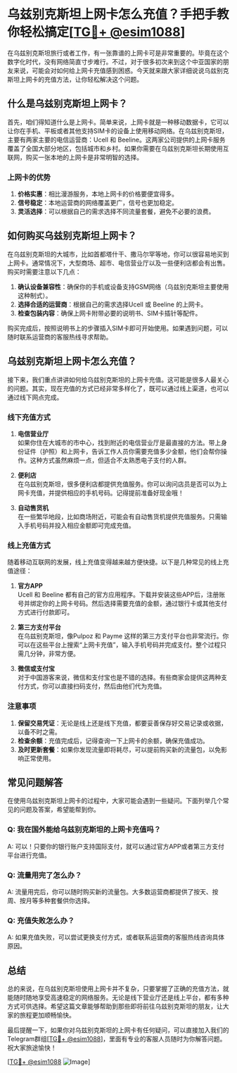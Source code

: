 # 乌兹别克斯坦上网卡怎么充值？手把手教你轻松搞定[[TG💪+ @esim1088](https://t.me/s/esim1088)]

在乌兹别克斯坦旅行或者工作，有一张靠谱的上网卡可是非常重要的。毕竟在这个数字化时代，没有网络简直寸步难行。不过，对于很多初次来到这个中亚国家的朋友来说，可能会对如何给上网卡充值感到困惑。今天就来跟大家详细说说乌兹别克斯坦上网卡的充值方法，让你轻松解决这个问题。

## 什么是乌兹别克斯坦上网卡？

首先，咱们得知道什么是上网卡。简单来说，上网卡就是一种移动数据卡，它可以让你在手机、平板或者其他支持SIM卡的设备上使用移动网络。在乌兹别克斯坦，主要有两家主要的电信运营商：Ucell 和 Beeline。这两家公司提供的上网卡服务覆盖了全国大部分地区，包括城市和乡村。如果你需要在乌兹别克斯坦长期使用互联网，购买一张本地的上网卡是非常明智的选择。

### 上网卡的优势

1. **价格实惠**：相比漫游服务，本地上网卡的价格要便宜得多。
2. **信号稳定**：本地运营商的网络覆盖更广，信号也更加稳定。
3. **灵活选择**：可以根据自己的需求选择不同流量套餐，避免不必要的浪费。

## 如何购买乌兹别克斯坦上网卡？

在乌兹别克斯坦的大城市，比如首都塔什干、撒马尔罕等地，你可以很容易地买到上网卡。通常情况下，大型商场、超市、电信营业厅以及一些便利店都会有出售。购买时需要注意以下几点：

1. **确认设备兼容性**：确保你的手机或设备支持GSM网络（乌兹别克斯坦主要使用这种制式）。
2. **选择合适的运营商**：根据自己的需求选择Ucell 或 Beeline 的上网卡。
3. **检查包装内容**：确保上网卡附带必要的说明书、SIM卡插针等配件。

购买完成后，按照说明书上的步骤插入SIM卡即可开始使用。如果遇到问题，可以随时联系运营商的客服热线寻求帮助。

## 乌兹别克斯坦上网卡怎么充值？

接下来，我们重点讲讲如何给乌兹别克斯坦的上网卡充值。这可能是很多人最关心的问题。其实，现在充值的方式已经非常多样化了，既可以通过线上渠道，也可以通过线下网点完成。

### 线下充值方式

1. **电信营业厅**  
   如果你住在大城市的市中心，找到附近的电信营业厅是最直接的方法。带上身份证件（护照）和上网卡，告诉工作人员你需要充值多少金额，他们会帮你操作。这种方式虽然麻烦一点，但适合不太熟悉电子支付的人群。

2. **便利店**  
   在乌兹别克斯坦，很多便利店都提供充值服务。你可以询问店员是否可以为上网卡充值，并提供相应的手机号码。记得提前准备好现金哦！

3. **自动售货机**  
   在一些繁华地段，比如商场附近，可能会有自动售货机提供充值服务。只需输入手机号码并投入相应金额即可完成充值。

### 线上充值方式

随着移动互联网的发展，线上充值变得越来越方便快捷。以下是几种常见的线上充值途径：

1. **官方APP**  
   Ucell 和 Beeline 都有自己的官方应用程序。下载并安装这些APP后，注册账号并绑定你的上网卡号码。然后选择需要充值的金额，通过银行卡或其他支付方式进行付款即可。

2. **第三方支付平台**  
   在乌兹别克斯坦，像Pulpoz 和 Payme 这样的第三方支付平台也非常流行。你可以在这些平台上搜索“上网卡充值”，输入手机号码并完成支付。整个过程只需几分钟，非常方便。

3. **微信或支付宝**  
   对于中国游客来说，微信和支付宝也是不错的选择。有些商家会提供这两种支付方式，你可以直接扫码支付，然后由他们代为充值。

### 注意事项

1. **保留交易凭证**：无论是线上还是线下充值，都要妥善保存好交易记录或收据，以备不时之需。
2. **检查余额**：充值完成后，记得查询一下上网卡的余额，确保充值成功。
3. **及时更新套餐**：如果你发现流量即将耗尽，可以提前购买新的流量包，以免影响正常使用。

## 常见问题解答

在使用乌兹别克斯坦上网卡的过程中，大家可能会遇到一些疑问。下面列举几个常见的问题及答案，希望能帮到你。

### Q: 我在国外能给乌兹别克斯坦的上网卡充值吗？
A: 可以！只要你的银行账户支持国际支付，就可以通过官方APP或者第三方支付平台进行充值。

### Q: 流量用完了怎么办？
A: 流量用完后，你可以随时购买新的流量包。大多数运营商都提供了按天、按周、按月等多种套餐供你选择。

### Q: 充值失败怎么办？
A: 如果充值失败，可以尝试更换支付方式，或者联系运营商的客服热线咨询具体原因。

## 总结

总的来说，在乌兹别克斯坦使用上网卡并不复杂，只要掌握了正确的充值方法，就能随时随地享受高速稳定的网络服务。无论是线下营业厅还是线上平台，都有多种方式可供选择。希望这篇文章能够帮助到那些即将前往乌兹别克斯坦的朋友，让大家的旅程更加顺畅愉快。

最后提醒一下，如果你对乌兹别克斯坦的上网卡有任何疑问，可以直接加入我们的Telegram群组[[TG💪+ @esim1088](https://t.me/s/esim1088)]，里面有专业的客服人员随时为你解答问题。祝大家旅途愉快！

[[TG💪+ @esim1088](https://t.me/s/esim1088) ![Image](https://i.postimg.cc/4NQfJmqS/Snipaste-2025-05-13-00-14-12.png)]